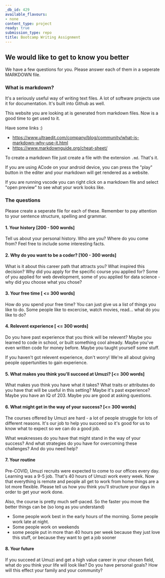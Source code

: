 ```yaml
---
_db_id: 429
available_flavours:
- none
content_type: project
ready: true
submission_type: repo
title: Bootcamp Writing Assignment
---
```


## We would like to get to know you better

We have a few questions for you. Please answer each of them in a seperate MARKDOWN file.

### What is markdown?

It's a seriously useful way of writing text files. A lot of software projects use it for documentation. It's built into Github as well.

This website you are looking at is generated from markdown files. Now is a good time to get used to it.

Have some links :)

- https://www.ultraedit.com/company/blog/community/what-is-markdown-why-use-it.html
- https://www.markdownguide.org/cheat-sheet/

To create a markdown file just create a file with the extension `.md`. That's it.

If you are using ACode on your android device, you can press the "play" button in the editer and your markdown will get rendered as a website.

If you are running vscode you can right click on a markdown file and select "open preview" to see what your work looks like.

### The questions

Please create a seperate file for each of these. Remember to pay attention to your sentence structure, spelling and grammar.

#### 1. Your history [200 - 500 words]

Tell us about your personal history. Who are you? Where do you come from? Feel free to include some interesting facts.

#### 2. Why do you want to be a coder? [100 - 300 words]

What is it about this career path that attracts you? What inspired this decision? Why did you apply for the specific course you applied for? Some of you applied for web development, some of you applied for data science - why did you choose what you chose?

#### 3. Your free time [ <= 300 words]

How do you spend your free time? You can just give us a list of things you like to do. Some people like to excercise, watch movies, read... what do you like to do?

#### 4. Relevent experience [ <= 300 words]

Do you have past experience that you think will be relevent? Maybe you learned to code in school, or built something cool already. Maybe you've even written code for money before. Maybe you taught yourself some stuff.

If you haven't got relevent experience, don't worry! We're all about giving people oppertunities to gain experience.

#### 5. What makes you think you'll succeed at Umuzi? [<= 300 words]

What makes yuo think you have what it takes? What traits or attributes do you have that will be useful in this setting? Maybe it's past experience? Maybe you have an IQ of 203. Maybe you are good at asking questions.

#### 6. What might get in the way of your success? [<= 300 words]

The courses offered by Umuzi are hard - a lot of people struggle for lots of different reasons. It's our job to help you succeed so it's good for us to know what to expect so we can do a good job.

What weaknesses do you have that might stand in the way of your success? And what strategies do you have for overcoming these challenges? And do you need help?

#### 7. Your routine

Pre-COVID, Umuzi recruits were expected to come to our offices every day. Learning was a 9-5 job. That's 40 hours of Umuzi work every week. Now that everything is remote and people all get to work from home things are a lot more flexible. Please tell us how you think you'll structure your days in order to get your work done.

Also, the course is pretty much self-paced. So the faster you move the better things can be (so long as you understand)

- Some people work best in the early hours of the morning. Some people work late at night.
- Some people work on weekends
- some people put in more than 40 hours per week because they just love this stuff, or because they want to get a job sooner

#### 8. Your future

If you succeed at Umuzi and get a high value career in your chosen field, what do you think your life will look like? Do you have personal goals? How will this effect your family and your community?